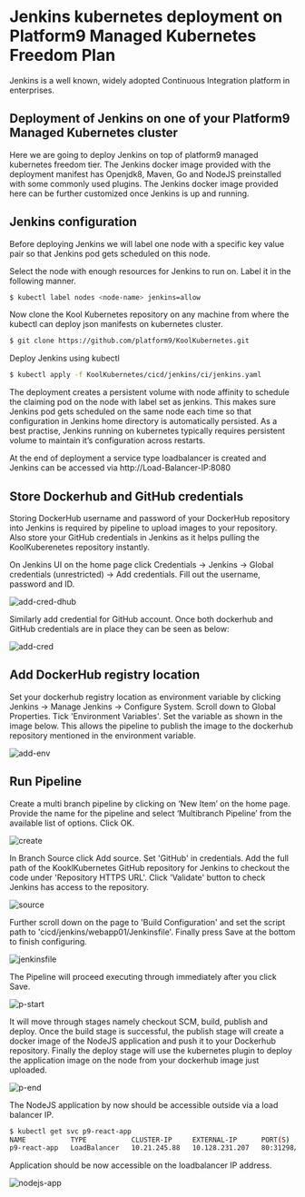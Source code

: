 # Jenkins kubernetes deployment on Platform9 Managed Kubernetes Freedom Plan

Jenkins is a well known, widely adopted Continuous Integration platform in enterprises. 

## Deployment of Jenkins on one of your Platform9 Managed Kubernetes cluster
Here we are going to deploy Jenkins on top of platform9 managed kubernetes freedom tier. The Jenkins docker image provided with the deployment manifest has Openjdk8, Maven, Go and NodeJS preinstalled with some commonly used plugins. The Jenkins docker image provided here can be further customized once Jenkins is up and running.

## Jenkins configuration
Before deploying Jenkins we will label one node with a specific key value pair so that Jenkins pod gets scheduled on this node. 

Select the node with enough resources for Jenkins to run on. Label it in the following manner. 

```bash
$ kubectl label nodes <node-name> jenkins=allow
```
Now clone the Kool Kubernetes repository on any machine from where the kubectl can deploy json manifests on kubernetes cluster.
```bash
$ git clone https://github.com/platform9/KoolKubernetes.git
```
Deploy Jenkins using kubectl
```bash
$ kubectl apply -f KoolKubernetes/cicd/jenkins/ci/jenkins.yaml
```
The deployment creates a persistent volume with node affinity to schedule the claiming pod on the node with label set as jenkins. This makes sure Jenkins pod gets scheduled on the same node each time so that configuration in Jenkins home directory is automatically persisted. As a best practise, Jenkins running on kubernetes typically requires persistent volume to maintain it’s configuration across restarts.

At the end of deployment a service type loadbalancer is created and Jenkins can be accessed via http://Load-Balancer-IP:8080

## Store Dockerhub and GitHub credentials
Storing DockerHub username and password of your DockerHub repository into Jenkins is required by pipeline to upload images to your repository. Also store your GitHub credentials in Jenkins as it helps pulling the KoolKuberenetes repository instantly.

On Jenkins UI on the home page click Credentials -> Jenkins -> Global credentials (unrestricted) -> Add credentials. Fill out the username, password and ID.

![add-cred-dhub](https://github.com/platform9/KoolKubernetes/blob/master/cicd/jenkins/images/add_cred_dhub.png)


Similarly add credential for GitHub account. Once both dockerhub and GitHub credentials are in place they can be seen as below:


![add-cred](https://github.com/platform9/KoolKubernetes/blob/master/cicd/jenkins/images/add_cred.png)


## Add DockerHub registry location
Set your dockerhub registry location as environment variable by clicking Jenkins -> Manage Jenkins -> Configure System. Scroll down to Global Properties. Tick 'Environment Variables'. Set the variable as shown in the image below. This allows the pipeline to publish the image to the dockerhub repository mentioned in the environment variable.

![add-env](https://github.com/platform9/KoolKubernetes/blob/master/cicd/jenkins/images/dhub_loc.png)

## Run Pipeline
Create a multi branch pipeline by clicking on ‘New Item’ on the home page. Provide the name for the pipeline and select ‘Multibranch Pipeline’ from the available list of options. Click OK. 

![create](https://github.com/platform9/KoolKubernetes/blob/master/cicd/jenkins/images/create.png)


In Branch Source click Add source. Set 'GitHub' in credentials. Add the full path of the KooklKubernetes GitHub repository for Jenkins to checkout the code under 'Repository HTTPS URL'. Click 'Validate' button to check Jenkins has access to the repository.

![source](https://github.com/platform9/KoolKubernetes/blob/master/cicd/jenkins/images/source.png)

Further scroll down on the page to 'Build Configuration' and set the script path to 'cicd/jenkins/webapp01/Jenkinsfile'. Finally press Save at the bottom to finish configuring. 

![jenkinsfile](https://github.com/platform9/KoolKubernetes/blob/master/cicd/jenkins/images/jenkinsfile_path.png)


The Pipeline will proceed executing through immediately after you click Save.  

![p-start](https://github.com/platform9/KoolKubernetes/blob/master/cicd/jenkins/images/p_start.png)


It will move through stages namely checkout SCM, build, publish and deploy. Once the build stage is successful, the publish stage will create a docker image of the NodeJS application and push it to your Dockerhub repository. Finally the deploy stage will use the kubernetes plugin to deploy the application image on the node from your dockerhub image just uploaded.

![p-end](https://github.com/platform9/KoolKubernetes/blob/master/cicd/jenkins/images/p_finish.png)

The NodeJS application by now should be accessible outside via a load balancer IP.

```bash
$ kubectl get svc p9-react-app
NAME           TYPE           CLUSTER-IP     EXTERNAL-IP      PORT(S)        AGE
p9-react-app   LoadBalancer   10.21.245.88   10.128.231.207   80:31298/TCP   13m
```
Application should be now accessible on the loadbalancer IP address.

![nodejs-app](https://github.com/platform9/KoolKubernetes/blob/master/cicd/jenkins/images/nodejs-app.png)


